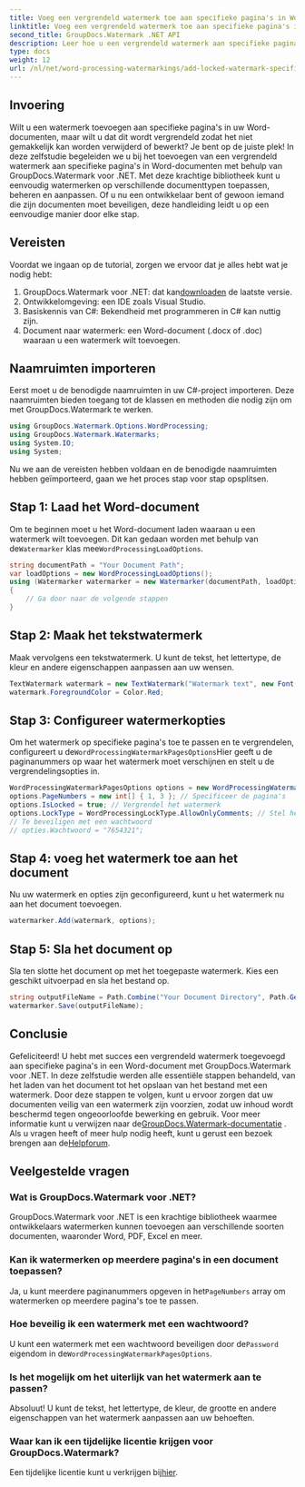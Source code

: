 ```yaml
---
title: Voeg een vergrendeld watermerk toe aan specifieke pagina's in Word-documenten
linktitle: Voeg een vergrendeld watermerk toe aan specifieke pagina's in Word-documenten
second_title: GroupDocs.Watermark .NET API
description: Leer hoe u een vergrendeld watermerk aan specifieke pagina's in Word-documenten kunt toevoegen met GroupDocs.Watermark voor .NET met onze eenvoudige stapsgewijze handleiding.
type: docs
weight: 12
url: /nl/net/word-processing-watermarkings/add-locked-watermark-specific-pages-word-docs/
---
```

## Invoering
Wilt u een watermerk toevoegen aan specifieke pagina's in uw Word-documenten, maar wilt u dat dit wordt vergrendeld zodat het niet gemakkelijk kan worden verwijderd of bewerkt? Je bent op de juiste plek! In deze zelfstudie begeleiden we u bij het toevoegen van een vergrendeld watermerk aan specifieke pagina's in Word-documenten met behulp van GroupDocs.Watermark voor .NET. Met deze krachtige bibliotheek kunt u eenvoudig watermerken op verschillende documenttypen toepassen, beheren en aanpassen. Of u nu een ontwikkelaar bent of gewoon iemand die zijn documenten moet beveiligen, deze handleiding leidt u op een eenvoudige manier door elke stap.
## Vereisten
Voordat we ingaan op de tutorial, zorgen we ervoor dat je alles hebt wat je nodig hebt:
1.  GroupDocs.Watermark voor .NET: dat kan[downloaden](https://releases.groupdocs.com/Watermark/net/) de laatste versie.
2. Ontwikkelomgeving: een IDE zoals Visual Studio.
3. Basiskennis van C#: Bekendheid met programmeren in C# kan nuttig zijn.
4. Document naar watermerk: een Word-document (.docx of .doc) waaraan u een watermerk wilt toevoegen.
## Naamruimten importeren
Eerst moet u de benodigde naamruimten in uw C#-project importeren. Deze naamruimten bieden toegang tot de klassen en methoden die nodig zijn om met GroupDocs.Watermark te werken.
```csharp
using GroupDocs.Watermark.Options.WordProcessing;
using GroupDocs.Watermark.Watermarks;
using System.IO;
using System;
```
Nu we aan de vereisten hebben voldaan en de benodigde naamruimten hebben geïmporteerd, gaan we het proces stap voor stap opsplitsen.
## Stap 1: Laad het Word-document
 Om te beginnen moet u het Word-document laden waaraan u een watermerk wilt toevoegen. Dit kan gedaan worden met behulp van de`Watermarker` klas mee`WordProcessingLoadOptions`.
```csharp
string documentPath = "Your Document Path";
var loadOptions = new WordProcessingLoadOptions();
using (Watermarker watermarker = new Watermarker(documentPath, loadOptions))
{
    // Ga door naar de volgende stappen
}
```
## Stap 2: Maak het tekstwatermerk
Maak vervolgens een tekstwatermerk. U kunt de tekst, het lettertype, de kleur en andere eigenschappen aanpassen aan uw wensen.
```csharp
TextWatermark watermark = new TextWatermark("Watermark text", new Font("Arial", 19));
watermark.ForegroundColor = Color.Red;
```
## Stap 3: Configureer watermerkopties
 Om het watermerk op specifieke pagina's toe te passen en te vergrendelen, configureert u de`WordProcessingWatermarkPagesOptions`Hier geeft u de paginanummers op waar het watermerk moet verschijnen en stelt u de vergrendelingsopties in.
```csharp
WordProcessingWatermarkPagesOptions options = new WordProcessingWatermarkPagesOptions();
options.PageNumbers = new int[] { 1, 3 }; // Specificeer de pagina's
options.IsLocked = true; // Vergrendel het watermerk
options.LockType = WordProcessingLockType.AllowOnlyComments; // Stel het slottype in
// Te beveiligen met een wachtwoord
// opties.Wachtwoord = "7654321";
```
## Stap 4: voeg het watermerk toe aan het document
Nu uw watermerk en opties zijn geconfigureerd, kunt u het watermerk nu aan het document toevoegen.
```csharp
watermarker.Add(watermark, options);
```
## Stap 5: Sla het document op
Sla ten slotte het document op met het toegepaste watermerk. Kies een geschikt uitvoerpad en sla het bestand op.
```csharp
string outputFileName = Path.Combine("Your Document Directory", Path.GetFileName(documentPath));
watermarker.Save(outputFileName);
```
## Conclusie
Gefeliciteerd! U hebt met succes een vergrendeld watermerk toegevoegd aan specifieke pagina's in een Word-document met GroupDocs.Watermark voor .NET. In deze zelfstudie werden alle essentiële stappen behandeld, van het laden van het document tot het opslaan van het bestand met een watermerk. Door deze stappen te volgen, kunt u ervoor zorgen dat uw documenten veilig van een watermerk zijn voorzien, zodat uw inhoud wordt beschermd tegen ongeoorloofde bewerking en gebruik.
 Voor meer informatie kunt u verwijzen naar de[GroupDocs.Watermark-documentatie](https://reference.groupdocs.com/Watermark/net/) . Als u vragen heeft of meer hulp nodig heeft, kunt u gerust een bezoek brengen aan de[Helpforum](https://forum.groupdocs.com/c/watermark/19).
## Veelgestelde vragen
### Wat is GroupDocs.Watermark voor .NET?
GroupDocs.Watermark voor .NET is een krachtige bibliotheek waarmee ontwikkelaars watermerken kunnen toevoegen aan verschillende soorten documenten, waaronder Word, PDF, Excel en meer.
### Kan ik watermerken op meerdere pagina's in een document toepassen?
 Ja, u kunt meerdere paginanummers opgeven in het`PageNumbers` array om watermerken op meerdere pagina's toe te passen.
### Hoe beveilig ik een watermerk met een wachtwoord?
 U kunt een watermerk met een wachtwoord beveiligen door de`Password` eigendom in de`WordProcessingWatermarkPagesOptions`.
### Is het mogelijk om het uiterlijk van het watermerk aan te passen?
Absoluut! U kunt de tekst, het lettertype, de kleur, de grootte en andere eigenschappen van het watermerk aanpassen aan uw behoeften.
### Waar kan ik een tijdelijke licentie krijgen voor GroupDocs.Watermark?
 Een tijdelijke licentie kunt u verkrijgen bij[hier](https://purchase.groupdocs.com/temporary-license/).
